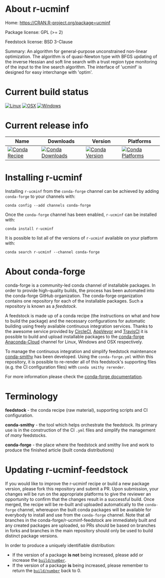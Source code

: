About r-ucminf
==============

Home: https://CRAN.R-project.org/package=ucminf

Package license: GPL (>= 2)

Feedstock license: BSD 3-Clause

Summary: An algorithm for general-purpose unconstrained non-linear optimization. The algorithm is of quasi-Newton type with BFGS updating of the inverse Hessian and soft line search with a trust region type monitoring of the input to the line search algorithm. The interface of 'ucminf' is designed for easy interchange with 'optim'.



Current build status
====================

[![Linux](https://img.shields.io/circleci/project/github/conda-forge/r-ucminf-feedstock/master.svg?label=Linux)](https://circleci.com/gh/conda-forge/r-ucminf-feedstock)
[![OSX](https://img.shields.io/travis/conda-forge/r-ucminf-feedstock/master.svg?label=macOS)](https://travis-ci.org/conda-forge/r-ucminf-feedstock)
[![Windows](https://img.shields.io/appveyor/ci/conda-forge/r-ucminf-feedstock/master.svg?label=Windows)](https://ci.appveyor.com/project/conda-forge/r-ucminf-feedstock/branch/master)

Current release info
====================

| Name | Downloads | Version | Platforms |
| --- | --- | --- | --- |
| [![Conda Recipe](https://img.shields.io/badge/recipe-r--ucminf-green.svg)](https://anaconda.org/conda-forge/r-ucminf) | [![Conda Downloads](https://img.shields.io/conda/dn/conda-forge/r-ucminf.svg)](https://anaconda.org/conda-forge/r-ucminf) | [![Conda Version](https://img.shields.io/conda/vn/conda-forge/r-ucminf.svg)](https://anaconda.org/conda-forge/r-ucminf) | [![Conda Platforms](https://img.shields.io/conda/pn/conda-forge/r-ucminf.svg)](https://anaconda.org/conda-forge/r-ucminf) |

Installing r-ucminf
===================

Installing `r-ucminf` from the `conda-forge` channel can be achieved by adding `conda-forge` to your channels with:

```
conda config --add channels conda-forge
```

Once the `conda-forge` channel has been enabled, `r-ucminf` can be installed with:

```
conda install r-ucminf
```

It is possible to list all of the versions of `r-ucminf` available on your platform with:

```
conda search r-ucminf --channel conda-forge
```


About conda-forge
=================

conda-forge is a community-led conda channel of installable packages.
In order to provide high-quality builds, the process has been automated into the
conda-forge GitHub organization. The conda-forge organization contains one repository
for each of the installable packages. Such a repository is known as a *feedstock*.

A feedstock is made up of a conda recipe (the instructions on what and how to build
the package) and the necessary configurations for automatic building using freely
available continuous integration services. Thanks to the awesome service provided by
[CircleCI](https://circleci.com/), [AppVeyor](https://www.appveyor.com/)
and [TravisCI](https://travis-ci.org/) it is possible to build and upload installable
packages to the [conda-forge](https://anaconda.org/conda-forge)
[Anaconda-Cloud](https://anaconda.org/) channel for Linux, Windows and OSX respectively.

To manage the continuous integration and simplify feedstock maintenance
[conda-smithy](https://github.com/conda-forge/conda-smithy) has been developed.
Using the ``conda-forge.yml`` within this repository, it is possible to re-render all of
this feedstock's supporting files (e.g. the CI configuration files) with ``conda smithy rerender``.

For more information please check the [conda-forge documentation](https://conda-forge.org/docs/).

Terminology
===========

**feedstock** - the conda recipe (raw material), supporting scripts and CI configuration.

**conda-smithy** - the tool which helps orchestrate the feedstock.
                   Its primary use is in the construction of the CI ``.yml`` files
                   and simplify the management of *many* feedstocks.

**conda-forge** - the place where the feedstock and smithy live and work to
                  produce the finished article (built conda distributions)


Updating r-ucminf-feedstock
===========================

If you would like to improve the r-ucminf recipe or build a new
package version, please fork this repository and submit a PR. Upon submission,
your changes will be run on the appropriate platforms to give the reviewer an
opportunity to confirm that the changes result in a successful build. Once
merged, the recipe will be re-built and uploaded automatically to the
`conda-forge` channel, whereupon the built conda packages will be available for
everybody to install and use from the `conda-forge` channel.
Note that all branches in the conda-forge/r-ucminf-feedstock are
immediately built and any created packages are uploaded, so PRs should be based
on branches in forks and branches in the main repository should only be used to
build distinct package versions.

In order to produce a uniquely identifiable distribution:
 * If the version of a package **is not** being increased, please add or increase
   the [``build/number``](https://conda.io/docs/user-guide/tasks/build-packages/define-metadata.html#build-number-and-string).
 * If the version of a package **is** being increased, please remember to return
   the [``build/number``](https://conda.io/docs/user-guide/tasks/build-packages/define-metadata.html#build-number-and-string)
   back to 0.
